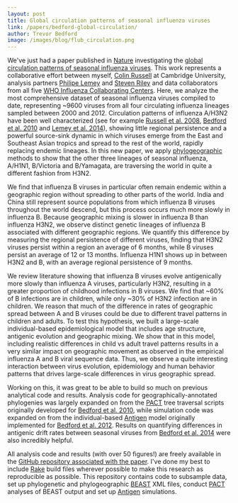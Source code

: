 ```yaml
---
layout: post
title: Global circulation patterns of seasonal influenza viruses
link: /papers/bedford-global-circulation/
author: Trevor Bedford
image: /images/blog/flub_circulation.png
---
```


We've just had a paper published in [Nature](https://doi.org/10.1038/nature14460) investigating the [global circulation patterns of seasonal influenza viruses](/papers/bedford-global-circulation/). This work represents a collaborative effort between myself, [Colin Russell](http://www.vet.cam.ac.uk/directory/russell) at Cambridge University, analysis partners [Philipe Lemey](https://rega.kuleuven.be/cev/ecv/lab-members/PhilippeLemey.html) and [Steven Riley](http://www.imperial.ac.uk/people/s.riley) and data collaborators from all five [WHO Influenza Collaborating Centers](http://www.who.int/influenza/gisrs_laboratory/collaborating_centres/list/en/). Here, we analyze the most comprehensive dataset of seasonal influenza viruses compiled to date, representing ~9600 viruses from all four circulating influenza lineages sampled between 2000 and 2012. Circulation patterns of influenza A/H3N2 have been well characterized (see for example [Russell et al. 2008](http://www.sciencemag.org/content/320/5874/340.short), [Bedford et al. 2010](/papers/bedford-global-migration/) and [Lemey et al. 2014](/papers/lemey-air-travel/)), showing little regional persistence and a powerful source-sink dynamic in which viruses emerge from the East and Southeast Asian tropics and spread to the rest of the world, rapidly replacing endemic lineages. In this new paper, we apply [phylogeographic](http://en.wikipedia.org/wiki/Phylogeography) methods to show that the other three lineages of seasonal influenza, A/H1N1, B/Victoria and B/Yamagata, are traversing the world in quite a different fashion from H3N2.

We find that influenza B viruses in particular often remain endemic within a geographic region without spreading to other parts of the world. India and China still represent source populations from which influenza B viruses throughout the world descend, but this process occurs much more slowly in influenza B. Because geographic mixing is slower in influenza B than influenza H3N2, we observe  distinct genetic lineages of influenza B associated with different geographic regions. We quantify this difference by measuring the regional persistence of different viruses, finding that H3N2 viruses persist within a region an average of 6 months, while B viruses persist an average of 12 or 13 months. Influenza H1N1 shows up in between H3N2 and B, with an average regional persistence of 9 months.

We review literature showing that influenza B viruses evolve antigenically more slowly than influenza A viruses, particularly H3N2, resulting in a greater proportion of childhood infections in B viruses. We find that ~60% of B infections are in children, while only ~30% of H3N2 infection are in children. We reason that much of the difference in rates of geographic spread between A and B viruses could be due to different travel patterns in children and adults. To test this hypothesis, we built a large-scale individual-based epidemiological model that includes age structure, antigenic evolution and geographic mixing. We show that in this model, including realistic differences in child vs adult travel patterns results in a very similar impact on geographic movement as observed in the empirical influenza A and B viral sequence data. Thus, we observe a quite interesting interaction between virus evolution, epidemiology and human behavior patterns that drives large-scale differences in virus geographic spread.

Working on this, it was great to be able to build so much on previous analytical code and results. Analysis code for geographically-annotated phylogenies was largely expanded on from the [PACT](/projects/PACT/) tree traversal scripts originally developed for [Bedford et al. 2010](/papers/bedford-global-migration/), while simulation code was expanded on from the individual-based [Antigen](/projects/antigen/) model originally implemented for [Bedford et al. 2012](/papers/bedford-canalization/). Results on quantifying differences in antigenic drift rates between seasonal viruses from [Bedford et al. 2014](/papers/bedford-flux/) were also incredibly helpful.

All analysis code and results (with over 50 figures!) are freely available in the [GitHub repository associated with the paper](http://github.com/blab/global-migration). I've done my best to include [Rake](http://github.com/ruby/rake) build files wherever possible to make this research as reproducible as possible. This repository contains code to subsample data, set up phylogenetic and phylogeographic [BEAST](http://beast.bio.ed.ac.uk/) XML files, conduct [PACT](/projects/PACT/) analyses of BEAST output and set up [Antigen](/projects/antigen/) simulations.
